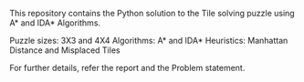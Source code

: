 This repository contains the Python solution to the Tile solving puzzle using A* and IDA* Algorithms. 

Puzzle sizes: 3X3 and 4X4
Algorithms: A* and IDA*
Heuristics: Manhattan Distance and Misplaced Tiles

For further details, refer the report and the Problem statement.
